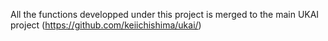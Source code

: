 All the functions developped under this project is merged to
the main UKAI project (https://github.com/keiichishima/ukai/)
